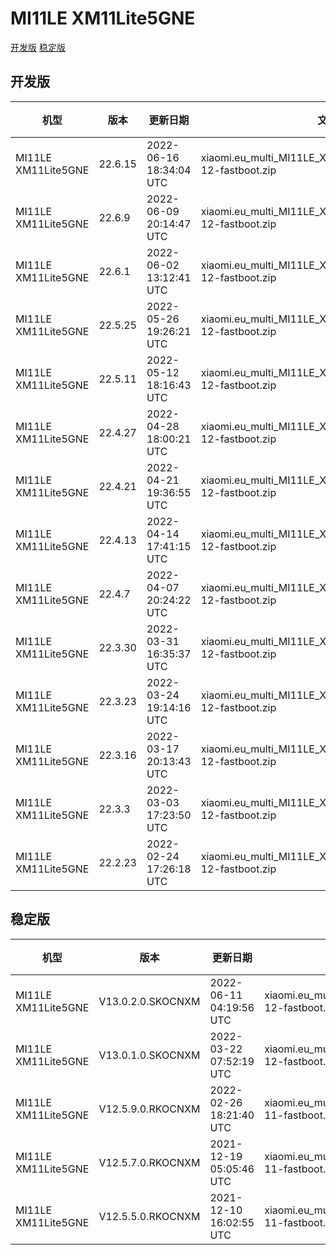 # MI11LE XM11Lite5GNE
[开发版](#开发版)  [稳定版](#稳定版)
## 开发版
| 机型 | 版本 | 更新日期 | 文件名 | 大小 | 下载链接 |
| ---- | ---- | ---- | ---- | ---- | ---- |
| MI11LE XM11Lite5GNE | 22.6.15 | 2022-06-16 18:34:04 UTC | xiaomi.eu_multi_MI11LE_XM11Lite5GNE_22.6.15_v13-12-fastboot.zip | 4.1 GB | [SourceForge](https://sourceforge.net/projects/xiaomi-eu-multilang-miui-roms/files/xiaomi.eu/MIUI-WEEKLY-RELEASES/22.6.15/xiaomi.eu_multi_MI11LE_XM11Lite5GNE_22.6.15_v13-12-fastboot.zip/download) |
| MI11LE XM11Lite5GNE | 22.6.9 | 2022-06-09 20:14:47 UTC | xiaomi.eu_multi_MI11LE_XM11Lite5GNE_22.6.9_v13-12-fastboot.zip | 4.1 GB | [SourceForge](https://sourceforge.net/projects/xiaomi-eu-multilang-miui-roms/files/xiaomi.eu/MIUI-WEEKLY-RELEASES/22.6.9/xiaomi.eu_multi_MI11LE_XM11Lite5GNE_22.6.9_v13-12-fastboot.zip/download) |
| MI11LE XM11Lite5GNE | 22.6.1 | 2022-06-02 13:12:41 UTC | xiaomi.eu_multi_MI11LE_XM11Lite5GNE_22.6.1_v13-12-fastboot.zip | 4.1 GB | [SourceForge](https://sourceforge.net/projects/xiaomi-eu-multilang-miui-roms/files/xiaomi.eu/MIUI-WEEKLY-RELEASES/22.6.1/xiaomi.eu_multi_MI11LE_XM11Lite5GNE_22.6.1_v13-12-fastboot.zip/download) |
| MI11LE XM11Lite5GNE | 22.5.25 | 2022-05-26 19:26:21 UTC | xiaomi.eu_multi_MI11LE_XM11Lite5GNE_22.5.25_v13-12-fastboot.zip | 4.1 GB | [SourceForge](https://sourceforge.net/projects/xiaomi-eu-multilang-miui-roms/files/xiaomi.eu/MIUI-WEEKLY-RELEASES/22.5.25/xiaomi.eu_multi_MI11LE_XM11Lite5GNE_22.5.25_v13-12-fastboot.zip/download) |
| MI11LE XM11Lite5GNE | 22.5.11 | 2022-05-12 18:16:43 UTC | xiaomi.eu_multi_MI11LE_XM11Lite5GNE_22.5.11_v13-12-fastboot.zip | 4.1 GB | [SourceForge](https://sourceforge.net/projects/xiaomi-eu-multilang-miui-roms/files/xiaomi.eu/MIUI-WEEKLY-RELEASES/22.5.11/xiaomi.eu_multi_MI11LE_XM11Lite5GNE_22.5.11_v13-12-fastboot.zip/download) |
| MI11LE XM11Lite5GNE | 22.4.27 | 2022-04-28 18:00:21 UTC | xiaomi.eu_multi_MI11LE_XM11Lite5GNE_22.4.27_v13-12-fastboot.zip | 4.1 GB | [SourceForge](https://sourceforge.net/projects/xiaomi-eu-multilang-miui-roms/files/xiaomi.eu/MIUI-WEEKLY-RELEASES/22.4.27/xiaomi.eu_multi_MI11LE_XM11Lite5GNE_22.4.27_v13-12-fastboot.zip/download) |
| MI11LE XM11Lite5GNE | 22.4.21 | 2022-04-21 19:36:55 UTC | xiaomi.eu_multi_MI11LE_XM11Lite5GNE_22.4.21_v13-12-fastboot.zip | 4.2 GB | [SourceForge](https://sourceforge.net/projects/xiaomi-eu-multilang-miui-roms/files/xiaomi.eu/MIUI-WEEKLY-RELEASES/22.4.21/xiaomi.eu_multi_MI11LE_XM11Lite5GNE_22.4.21_v13-12-fastboot.zip/download) |
| MI11LE XM11Lite5GNE | 22.4.13 | 2022-04-14 17:41:15 UTC | xiaomi.eu_multi_MI11LE_XM11Lite5GNE_22.4.13_v13-12-fastboot.zip | 4.2 GB | [SourceForge](https://sourceforge.net/projects/xiaomi-eu-multilang-miui-roms/files/xiaomi.eu/MIUI-WEEKLY-RELEASES/22.4.13/xiaomi.eu_multi_MI11LE_XM11Lite5GNE_22.4.13_v13-12-fastboot.zip/download) |
| MI11LE XM11Lite5GNE | 22.4.7 | 2022-04-07 20:24:22 UTC | xiaomi.eu_multi_MI11LE_XM11Lite5GNE_22.4.7_v13-12-fastboot.zip | 4.1 GB | [SourceForge](https://sourceforge.net/projects/xiaomi-eu-multilang-miui-roms/files/xiaomi.eu/MIUI-WEEKLY-RELEASES/22.4.7/xiaomi.eu_multi_MI11LE_XM11Lite5GNE_22.4.7_v13-12-fastboot.zip/download) |
| MI11LE XM11Lite5GNE | 22.3.30 | 2022-03-31 16:35:37 UTC | xiaomi.eu_multi_MI11LE_XM11Lite5GNE_22.3.30_v13-12-fastboot.zip | 4.2 GB | [SourceForge](https://sourceforge.net/projects/xiaomi-eu-multilang-miui-roms/files/xiaomi.eu/MIUI-WEEKLY-RELEASES/22.3.30/xiaomi.eu_multi_MI11LE_XM11Lite5GNE_22.3.30_v13-12-fastboot.zip/download) |
| MI11LE XM11Lite5GNE | 22.3.23 | 2022-03-24 19:14:16 UTC | xiaomi.eu_multi_MI11LE_XM11Lite5GNE_22.3.23_v13-12-fastboot.zip | 4.2 GB | [SourceForge](https://sourceforge.net/projects/xiaomi-eu-multilang-miui-roms/files/xiaomi.eu/MIUI-WEEKLY-RELEASES/22.3.23/xiaomi.eu_multi_MI11LE_XM11Lite5GNE_22.3.23_v13-12-fastboot.zip/download) |
| MI11LE XM11Lite5GNE | 22.3.16 | 2022-03-17 20:13:43 UTC | xiaomi.eu_multi_MI11LE_XM11Lite5GNE_22.3.16_v13-12-fastboot.zip | 4.3 GB | [SourceForge](https://sourceforge.net/projects/xiaomi-eu-multilang-miui-roms/files/xiaomi.eu/MIUI-WEEKLY-RELEASES/22.3.16/xiaomi.eu_multi_MI11LE_XM11Lite5GNE_22.3.16_v13-12-fastboot.zip/download) |
| MI11LE XM11Lite5GNE | 22.3.3 | 2022-03-03 17:23:50 UTC | xiaomi.eu_multi_MI11LE_XM11Lite5GNE_22.3.3_v13-12-fastboot.zip | 4.2 GB | [SourceForge](https://sourceforge.net/projects/xiaomi-eu-multilang-miui-roms/files/xiaomi.eu/MIUI-WEEKLY-RELEASES/22.3.3/xiaomi.eu_multi_MI11LE_XM11Lite5GNE_22.3.3_v13-12-fastboot.zip/download) |
| MI11LE XM11Lite5GNE | 22.2.23 | 2022-02-24 17:26:18 UTC | xiaomi.eu_multi_MI11LE_XM11Lite5GNE_22.2.23_v13-12-fastboot.zip | 4.2 GB | [SourceForge](https://sourceforge.net/projects/xiaomi-eu-multilang-miui-roms/files/xiaomi.eu/MIUI-WEEKLY-RELEASES/22.2.23/xiaomi.eu_multi_MI11LE_XM11Lite5GNE_22.2.23_v13-12-fastboot.zip/download) |
## 稳定版
| 机型 | 版本 | 更新日期 | 文件名 | 大小 | 下载链接 |
| ---- | ---- | ---- | ---- | ---- | ---- |
| MI11LE XM11Lite5GNE | V13.0.2.0.SKOCNXM | 2022-06-11 04:19:56 UTC | xiaomi.eu_multi_MI11LE_XM11Lite5GNE_V13.0.2.0.SKOCNXM_v13-12-fastboot.zip | 4.2 GB | [SourceForge](https://sourceforge.net/projects/xiaomi-eu-multilang-miui-roms/files/xiaomi.eu/MIUI-STABLE-RELEASES/MIUIv13/xiaomi.eu_multi_MI11LE_XM11Lite5GNE_V13.0.2.0.SKOCNXM_v13-12-fastboot.zip/download) |
| MI11LE XM11Lite5GNE | V13.0.1.0.SKOCNXM | 2022-03-22 07:52:19 UTC | xiaomi.eu_multi_MI11LE_XM11Lite5GNE_V13.0.1.0.SKOCNXM_v13-12-fastboot.zip | 4.2 GB | [SourceForge](https://sourceforge.net/projects/xiaomi-eu-multilang-miui-roms/files/xiaomi.eu/MIUI-STABLE-RELEASES/MIUIv13/xiaomi.eu_multi_MI11LE_XM11Lite5GNE_V13.0.1.0.SKOCNXM_v13-12-fastboot.zip/download) |
| MI11LE XM11Lite5GNE | V12.5.9.0.RKOCNXM | 2022-02-26 18:21:40 UTC | xiaomi.eu_multi_MI11LE_XM11Lite5GNE_V12.5.9.0.RKOCNXM_v12-11-fastboot.zip | 4.0 GB | [SourceForge](https://sourceforge.net/projects/xiaomi-eu-multilang-miui-roms/files/xiaomi.eu/MIUI-STABLE-RELEASES/MIUIv12/xiaomi.eu_multi_MI11LE_XM11Lite5GNE_V12.5.9.0.RKOCNXM_v12-11-fastboot.zip/download) |
| MI11LE XM11Lite5GNE | V12.5.7.0.RKOCNXM | 2021-12-19 05:05:46 UTC | xiaomi.eu_multi_MI11LE_XM11Lite5GNE_V12.5.7.0.RKOCNXM_v12-11-fastboot.zip | 4.0 GB | [SourceForge](https://sourceforge.net/projects/xiaomi-eu-multilang-miui-roms/files/xiaomi.eu/MIUI-STABLE-RELEASES/MIUIv12/xiaomi.eu_multi_MI11LE_XM11Lite5GNE_V12.5.7.0.RKOCNXM_v12-11-fastboot.zip/download) |
| MI11LE XM11Lite5GNE | V12.5.5.0.RKOCNXM | 2021-12-10 16:02:55 UTC | xiaomi.eu_multi_MI11LE_XM11Lite5GNE_V12.5.5.0.RKOCNXM_v12-11-fastboot.zip | 3.9 GB | [SourceForge](https://sourceforge.net/projects/xiaomi-eu-multilang-miui-roms/files/xiaomi.eu/MIUI-STABLE-RELEASES/MIUIv12/xiaomi.eu_multi_MI11LE_XM11Lite5GNE_V12.5.5.0.RKOCNXM_v12-11-fastboot.zip/download) |

